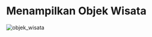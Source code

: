 # Menampilkan Objek Wisata

![objek_wisata](https://github.com/afandi-nat/mobileprogramming2023/assets/148707873/e0df832f-a926-4034-98c6-dbeee6c14712)
